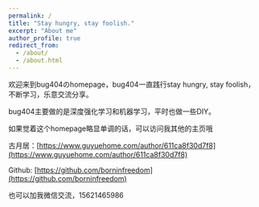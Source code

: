 ```yaml
---
permalink: /
title: "Stay hungry, stay foolish."
excerpt: "About me"
author_profile: true
redirect_from: 
  - /about/
  - /about.html
---
```


欢迎来到bug404のhomepage，bug404一直践行stay hungry, stay foolish，不断学习，乐意交流分享。

bug404主要做的是深度强化学习和机器学习，平时也做一些DIY。

如果觉着这个homepage略显单调的话，可以访问我其他的主页哦

古月居：[https://www.guyuehome.com/author/611ca8f30d7f8](https://www.guyuehome.com/author/611ca8f30d7f8)

Github: [https://github.com/borninfreedom](https://github.com/borninfreedom)

也可以加我微信交流，15621465986
